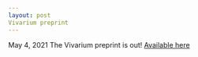 ```yaml
---
layout: post
Vivarium preprint
---
```


May 4, 2021
The Vivarium preprint is out! [Available here](https://www.biorxiv.org/content/10.1101/2021.04.27.441657v1)